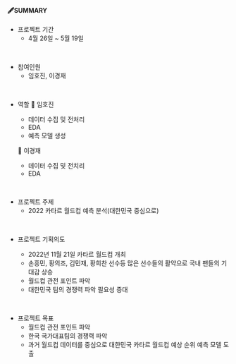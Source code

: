 #### 🖋SUMMARY

- 프로젝트 기간
  - 4월 26일 ~ 5월 19일

</br>

- 참여인원
  - 임호진, 이경재

</br>

- 역할
  :man: 임호진
  - 데이터 수집 및 전처리
  - EDA
  - 예측 모델 생성
  
  :man: 이경재
  - 데이터 수집 및 전치리
  - EDA
  
 </br>
 
- 프로젝트 주제
  - 2022 카타르 월드컵 예측 분석(대한민국 중심으로)

</br>

- 프로젝트 기획의도

  - 2022년 11월 21일 카타르 월드컵 개최
  - 손흥민, 황의조, 김민재, 황희찬 선수등 많은 선수들의 활약으로 국내 팬들의 기대감 상승
  - 월드컵 관전 포인트 파악
  - 대한민국 팀의 경쟁력 파악 필요성 증대

</br>

- 프로젝트 목표
  - 월드컵 관전 포인트 파악
  - 한국 국가대표팀의 경쟁력 파악
  - 과거 월드컵 데이터를 중심으로 대한민국 카타르 월드컵 예상 순위 예측 모델 도출


